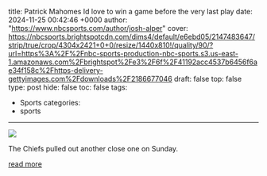 title: Patrick Mahomes Id love to win a game before the very last play
date: 2024-11-25 00:42:46 +0000
author: "https://www.nbcsports.com/author/josh-alper"
cover: https://nbcsports.brightspotcdn.com/dims4/default/e6ebd05/2147483647/strip/true/crop/4304x2421+0+0/resize/1440x810!/quality/90/?url=https%3A%2F%2Fnbc-sports-production-nbc-sports.s3.us-east-1.amazonaws.com%2Fbrightspot%2Fe3%2F6f%2F41192acc4537b6456f6ae34f158c%2Fhttps-delivery-gettyimages.com%2Fdownloads%2F2186677046
draft: false
top: false
type: post
hide: false
toc: false
tags:
  - Sports
categories:
  - sports
---

![](https://nbcsports.brightspotcdn.com/dims4/default/e6ebd05/2147483647/strip/true/crop/4304x2421+0+0/resize/1440x810!/quality/90/?url=https%3A%2F%2Fnbc-sports-production-nbc-sports.s3.us-east-1.amazonaws.com%2Fbrightspot%2Fe3%2F6f%2F41192acc4537b6456f6ae34f158c%2Fhttps-delivery-gettyimages.com%2Fdownloads%2F2186677046)

The Chiefs pulled out another close one on Sunday.

[read more](https://www.nbcsports.com/nfl/profootballtalk/rumor-mill/news/patrick-mahomes-id-love-to-win-a-game-before-the-very-last-play)
